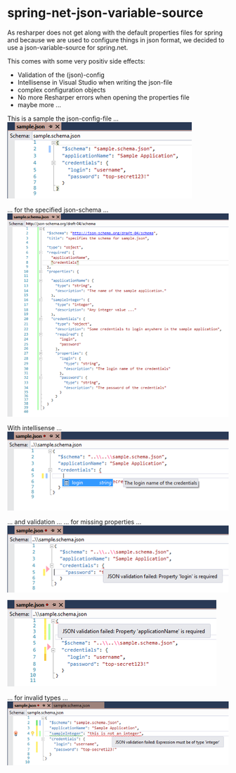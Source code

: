 # spring-net-json-variable-source

As resharper does not get along with the default properties files for spring and because we are used to configure things in json format, we decided to use a json-variable-source for spring.net.

This comes with some very positiv side effects:
- Validation of the (json)-config
- Intellisense in Visual Studio when writing the json-file
- complex configuration objects
- No more Resharper errors when opening the properties file
- maybe more ...


This is a sample the json-config-file ...
![json-config](json.png)


... for the specified json-schema ...
![json-schema-file](schema.png)


With intellisense ...
![json-schema-file](intellisense.png)


... and validation ...
... for missing properties ...
![json-schema-file](validation1.png)


![json-schema-file](validation2.png)


... for invalid types ...
![Validation of type](validation3.png)